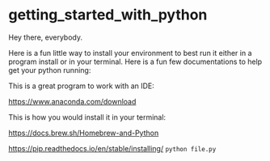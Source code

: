 # getting_started_with_python

Hey there, everybody.

Here is a fun little way to install your environment to best run it either in a program install or in your terminal. 
Here is a fun few documentations to help get your python running: 



This is a great program to work with an IDE: 

https://www.anaconda.com/download

This is how you would install it in your terminal: 

https://docs.brew.sh/Homebrew-and-Python

https://pip.readthedocs.io/en/stable/installing/
`python file.py` 